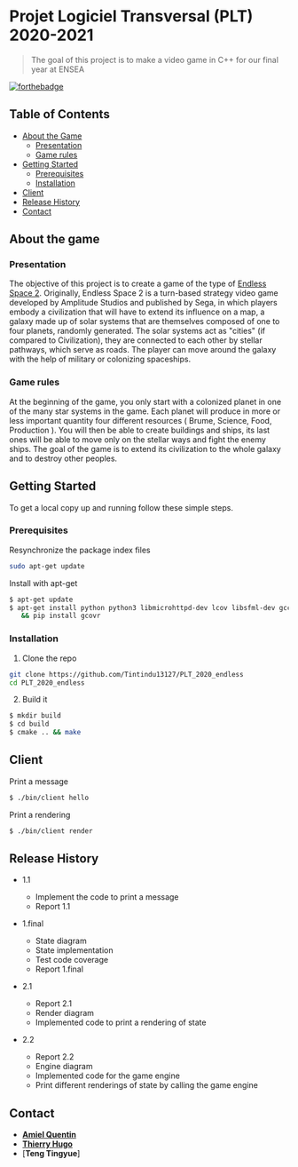 # Projet Logiciel Transversal (PLT) 2020-2021

> The goal of this project is to make a video game in C++ for our final year at ENSEA 


[![forthebadge](https://forthebadge.com/images/badges/made-with-c-plus-plus.svg)](https://forthebadge.com)



<!-- TABLE OF CONTENTS -->
## Table of Contents

* [About the Game](#about-the-game)
  * [Presentation](#Presentation)
  * [Game rules](#game-rules)
* [Getting Started](#getting-started)
  * [Prerequisites](#prerequisites)
  * [Installation](#installation)
* [Client](#client)
* [Release History](#release-history)
* [Contact](#contact)


## About the game

### Presentation
The objective of this project is to create a game of the type of [Endless Space 2](https://endless-space-2.fandom.com/wiki/Endless_Space_2_Wiki). Originally, Endless Space 2 is a turn-based strategy video game developed by Amplitude Studios and published by Sega, in which players embody a civilization that will have to extend its influence on a map, a galaxy made up of solar systems that are themselves composed of one to four planets, randomly generated. The solar systems act as "cities" (if compared to Civilization), they are connected to each other by stellar pathways, which serve as roads. The player can move around the galaxy with the help of military or colonizing spaceships.

### Game rules

At the beginning of the game, you only start with a colonized planet in one of the many star systems in the game. Each planet will produce in more or less important quantity four different resources ( Brume, Science, Food, Production ).
You will then be able to create buildings and ships, its last ones will be able to move only on the stellar ways and fight the enemy ships. 
The goal of the game is to extend its civilization to the whole galaxy and to destroy other peoples.

## Getting Started

To get a local copy up and running follow these simple steps.

### Prerequisites

Resynchronize the package index files 
```sh
sudo apt-get update
```

Install with apt-get
```sh
$ apt-get update
$ apt-get install python python3 libmicrohttpd-dev lcov libsfml-dev gcc cmake make libxml2-dev dia lcov libboost-all-dev gcovr python-pip \
   && pip install gcovr
```
### Installation

1. Clone the repo
```sh
git clone https://github.com/Tintindu13127/PLT_2020_endless
cd PLT_2020_endless
```

2. Build it
```sh
$ mkdir build
$ cd build
$ cmake .. && make
```

## Client

Print a message

```sh
$ ./bin/client hello
```

Print a rendering
```sh
$ ./bin/client render
```

<!-- RELEASE HISTORY-->
## Release History

* 1.1
    * Implement the code to print a message
    * Report 1.1

* 1.final
    * State diagram 
    * State implementation
    * Test code coverage
    * Report 1.final

* 2.1
    * Report 2.1
    * Render diagram
    * Implemented code to print a rendering of state

* 2.2
    * Report 2.2
    * Engine diagram
    * Implemented code for the game engine
    * Print different renderings of state by calling the game engine 

<!-- CONTACT -->
## Contact 

* [**Amiel Quentin**](https://www.linkedin.com/in/quentin-amiel-a29138162/)
* [**Thierry Hugo**](https://www.linkedin.com/in/hugo-thierry-454245170/)
* [**Teng Tingyue**]


